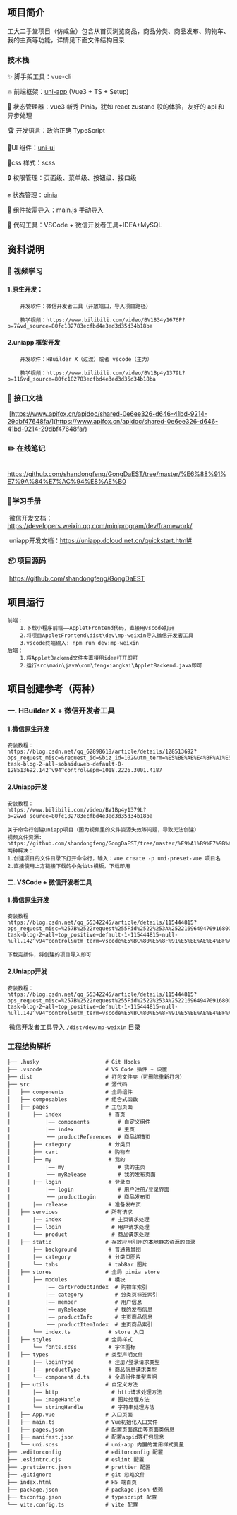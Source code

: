 ## 项目简介

工大二手堂项目（仿咸鱼）包含从首页浏览商品，商品分类、商品发布、购物车、我的主页等功能，详情见下面文件结构目录

### 技术栈

✨ 脚手架工具：vue-cli

🔥 前端框架：[uni-app](https://uniapp.dcloud.net.cn/) (Vue3 + TS + Setup)

🍍 状态管理器：vue3 新秀 Pinia，犹如 react zustand 般的体验，友好的 api 和异步处理

🏆 开发语言：政治正确 TypeScript

🎉UI 组件：[uni-ui](https://uniapp.dcloud.net.cn/component/uniui/uni-ui.html)

🎨css 样式：scss

🔒 权限管理：页面级、菜单级、按钮级、接口级

✊ 状态管理：[pinia](https://pinia.vuejs.org/zh/)

💪 组件按需导入：main.js 手动导入

📖 代码工具：VSCode + 微信开发者工具+IDEA+MySQL




## 资料说明

### 📀 视频学习

#### 	1.原生开发：

		开发软件：微信开发者工具（开放端口，导入项目路径）
 	
 		教学视频：https://www.bilibili.com/video/BV1834y1676P?p=7&vd_source=80fc182783ecfbd4e3ed3d35d34b18ba

#### 	2.uniapp 框架开发

 		开发软件：HBuilder X（过渡）或者 vscode（主力）
 	
 		教学视频：https://www.bilibili.com/video/BV1Bp4y1379L?p=11&vd_source=80fc182783ecfbd4e3ed3d35d34b18ba

### 📗 接口文档

​		[https://www.apifox.cn/apidoc/shared-0e6ee326-d646-41bd-9214-29dbf47648fa/](https://www.apifox.cn/apidoc/shared-0e6ee326-d646-41bd-9214-29dbf47648fa/)

### ✏️ 在线笔记

​		https://github.com/shandongfeng/GongDaEST/tree/master/%E6%88%91%E7%9A%84%E7%AC%94%E8%AE%B0

### 📖学习手册

​		微信开发文档：https://developers.weixin.qq.com/miniprogram/dev/framework/

​		uniapp开发文档：https://uniapp.dcloud.net.cn/quickstart.html#

### 📦 项目源码

​		https://github.com/shandongfeng/GongDaEST



## 项目运行

```
前端：
	1.下载小程序前端——AppletFrontend代码，直接用vscode打开
	2.将项目AppletFrontend\dist\dev\mp-weixin导入微信开发者工具
	3.vscode终端输入: npm run dev:mp-weixin
后端：
	1.将AppletBackend文件夹直接用idea打开即可
	2.运行src\main\java\com\fengxiangkai\AppletBackend.java即可
```



## 项目创建参考（两种）

### 	一.  HBuilder X  +  微信开发者工具

#### 		1.微信原生开发

```
安装教程：
https://blog.csdn.net/qq_62898618/article/details/128513692?ops_request_misc=&request_id=&biz_id=102&utm_term=%E5%BE%AE%E4%BF%A1%E5%B0%8F%E7%A8%8B%E5%BA%8F&utm_medium=distribute.pc_search_result.none-task-blog-2~all~sobaiduweb~default-0-128513692.142^v94^control&spm=1018.2226.3001.4187
```

#### 		2.Uniapp开发

```
安装教程：
https://www.bilibili.com/video/BV1Bp4y1379L?p=2&vd_source=80fc182783ecfbd4e3ed3d35d34b18ba

关于命令行创建uniapp项目（因为视频里的文件资源失效等问题，导致无法创建）
视频文件资源: https://github.com/shandongfeng/GongDaEST/tree/master/%E9%A1%B9%E7%9B%AE%E4%BE%9D%E8%B5%96
两种解决：
1.创建项目的文件目录下打开命令行，输入：vue create -p uni-preset-vue 项目名
2.直接使用上方链接下载的小兔仙ts模板，下载即用
```

#### 	二. VSCode  +  微信开发者工具

#### 		1.微信原生开发

```
安装教程
https://blog.csdn.net/qq_55342245/article/details/115444815?ops_request_misc=%257B%2522request%255Fid%2522%253A%2522169649470916800226556146%2522%252C%2522scm%2522%253A%252220140713.130102334..%2522%257D&request_id=169649470916800226556146&biz_id=0&utm_medium=distribute.pc_search_result.none-task-blog-2~all~top_positive~default-1-115444815-null-null.142^v94^control&utm_term=vscode%E5%BC%80%E5%8F%91%E5%BE%AE%E4%BF%A1%E5%B0%8F%E7%A8%8B%E5%BA%8F&spm=1018.2226.3001.4187

下载完插件，将创建的项目导入即可
```

#### 		2.Uniapp开发

```
安装教程：
https://blog.csdn.net/qq_55342245/article/details/115444815?ops_request_misc=%257B%2522request%255Fid%2522%253A%2522169649470916800226556146%2522%252C%2522scm%2522%253A%252220140713.130102334..%2522%257D&request_id=169649470916800226556146&biz_id=0&utm_medium=distribute.pc_search_result.none-task-blog-2~all~top_positive~default-1-115444815-null-null.142^v94^control&utm_term=vscode%E5%BC%80%E5%8F%91%E5%BE%AE%E4%BF%A1%E5%B0%8F%E7%A8%8B%E5%BA%8F&spm=1018.2226.3001.4187
```

​		微信开发者工具导入 `/dist/dev/mp-weixin` 目录

### 工程结构解析

```
├── .husky                     # Git Hooks
├── .vscode                    # VS Code 插件 + 设置
├── dist                       # 打包文件夹（可删除重新打包）
├── src                        # 源代码
│   ├── components             # 全局组件
│   ├── composables            # 组合式函数
│   ├── pages                  # 主包页面
│       ├── index               # 首页
|           |—— components         # 自定义组件
|           |—— index              # 主页
|           └── productReferences  # 商品详情页
│       ├── category            # 分类页
│       ├── cart                # 购物车
│       ├── my                  # 我的
|           |—— my                 # 我的主页
|           └── myRelease          # 我的发布页面
│       |── login               # 登录页
|           |—— login              # 用户注册/登录界面
|           └── productLogin       # 商品发布页
|       |—— release             # 准备发布页
│   ├── services               # 所有请求
|       |—— index                # 主页请求处理
|       |—— login                # 用户请求处理
|       └── product              # 商品请求处理
│   ├── static                 # 存放应用引用的本地静态资源的目录
│       ├── background          # 普通背景图
|       |—— category            # 分类页图片
│       └── tabs                # tabBar 图片
│   ├── stores                 # 全局 pinia store
│       ├── modules             # 模块
|           |—— cartProductIndex  # 购物车索引
|           |—— category          # 分类页标签索引
|           |—— member            # 用户信息
|           |—— myRelease         # 我的发布信息
|           |—— productInfo       # 主页商品信息
|           └── productItemIndex  # 主页商品索引
│       └── index.ts            # store 入口
│   ├── styles                 # 全局样式
│       └── fonts.scss          # 字体图标
│   ├── types                  # 类型声明文件
|       |—— loginType           # 注册/登录请求类型
|       |—— productType         # 商品信息请求类型
│       └── component.d.ts      # 全局组件类型声明
│   ├── utils                  # 自定义方法
|       |—— http                 # http请求处理方法
|       |—— imageHandle          # 图片处理方法
|       └── stringHandle         # 字符串处理方法
│   ├── App.vue                # 入口页面
│   ├── main.ts                # Vue初始化入口文件
│   ├── pages.json             # 配置页面路由等页面类信息
│   ├── manifest.json          # 配置appid等打包信息
│   └── uni.scss               # uni-app 内置的常用样式变量
├── .editorconfig              # editorconfig 配置
├── .eslintrc.cjs              # eslint 配置
├── .prettierrc.json           # prettier 配置
├── .gitignore                 # git 忽略文件
├── index.html                 # H5 端首页
├── package.json               # package.json 依赖
├── tsconfig.json              # typescript 配置
└── vite.config.ts             # vite 配置
```
